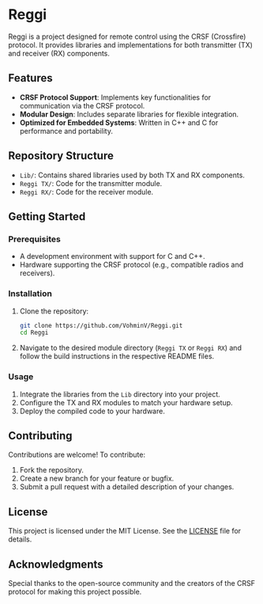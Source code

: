 # Reggi

Reggi is a project designed for remote control using the CRSF (Crossfire) protocol. It provides libraries and implementations for both transmitter (TX) and receiver (RX) components.

## Features

- **CRSF Protocol Support**: Implements key functionalities for communication via the CRSF protocol.
- **Modular Design**: Includes separate libraries for flexible integration.
- **Optimized for Embedded Systems**: Written in C++ and C for performance and portability.

## Repository Structure

- `Lib/`: Contains shared libraries used by both TX and RX components.
- `Reggi TX/`: Code for the transmitter module.
- `Reggi RX/`: Code for the receiver module.

## Getting Started

### Prerequisites

- A development environment with support for C and C++.
- Hardware supporting the CRSF protocol (e.g., compatible radios and receivers).

### Installation

1. Clone the repository:

   ```bash
   git clone https://github.com/VohminV/Reggi.git
   cd Reggi
   ```

2. Navigate to the desired module directory (`Reggi TX` or `Reggi RX`) and follow the build instructions in the respective README files.

### Usage

1. Integrate the libraries from the `Lib` directory into your project.
2. Configure the TX and RX modules to match your hardware setup.
3. Deploy the compiled code to your hardware.

## Contributing

Contributions are welcome! To contribute:

1. Fork the repository.
2. Create a new branch for your feature or bugfix.
3. Submit a pull request with a detailed description of your changes.

## License

This project is licensed under the MIT License. See the [LICENSE](LICENSE) file for details.

## Acknowledgments

Special thanks to the open-source community and the creators of the CRSF protocol for making this project possible.

